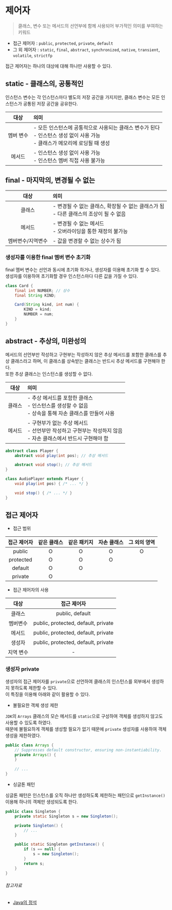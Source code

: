 # 제어자

> 클래스, 변수 또는 메서드의 선언부에 함께 사용되어 부가적인 의미를 부여하는 키워드

- 접근 제어자 : `public`, `protected`, `private`, `default`
- 그 외 제어자 : `static`, `final`, `abstract`, `synchronized`, `native`, `transient`, `volatile`, `strictfp`

접근 제어자는 하나의 대상에 대해 하나만 사용할 수 있다.

## static - 클래스의, 공통적인

인스턴스 변수는 각 인스턴스마다 별도의 저장 공간을 가지지만, 클래스 변수는 모든 인스턴스가 공통된 저장 공간을 공유한다.

|  대상   | 의미                                                                             |
|:-----:|:-------------------------------------------------------------------------------|
| 멤버 변수 | - 모든 인스턴스에 공통적으로 사용되는 클래스 변수가 된다<br>- 인스턴스 생성 없이 사용 가능<br>- 클래스가 메모리에 로딩될 때 생성 |
|  메서드  | - 인스턴스 생성 없이 사용 가능<br>- 인스턴스 멤버 직접 사용 불가능                                      |

## final - 마지막의, 변경될 수 없는

|    대상     | 의미                                                      |
|:---------:|:--------------------------------------------------------|
|    클래스    | - 변경될 수 없는 클래스, 확장될 수 없는 클래스가 됨<br>- 다른 클래스의 조상이 될 수 없음 |
|    메서드    | - 변경될 수 없는 메서드<br>- 오버라이딩을 통한 재정의 불가능                   |
| 멤버변수/지역변수 | - 값을 변경할 수 없는 상수가 됨                                     |

### 생성자를 이용한 final 멤버 변수 초기화

final 멤버 변수는 선언과 동시에 초기화 하거나, 생성자를 이용해 초기화 할 수 있다.  
생성자를 이용하여 초기화할 경우 인스턴스마다 다른 값을 가질 수 있다.

```java
class Card {
    final int NUMBER; // 상수
    final String KIND;

    Card(String kind, int num) {
        KIND = kind;
        NUMBER = num;
    }
}
```

## abstract - 추상의, 미완성의

메서드의 선언부만 작성하고 구현부는 작성하지 않은 추상 메서드를 포함한 클래스를 추상 클래스라고 하며, 이 클래스를 상속받는 클래스는 반드시 추상 메서드를 구현해야 한다.  
또한 추상 클래스는 인스턴스를 생성할 수 없다.

|   대상   | 의미                                                                    |
|:------:|:----------------------------------------------------------------------|
|  클래스   | - 추상 메서드를 포함한 클래스<br>- 인스턴스를 생성할 수 없음<br>- 상속을 통해 자손 클래스를 만들어 사용      |
|  메서드   | - 구현부가 없는 추상 메서드<br>- 선언부만 작성하고 구현부는 작성하지 않음<br>- 자손 클래스에서 반드시 구현해야 함 |

```java
abstract class Player {
    abstract void play(int pos); // 추상 메서드

    abstract void stop(); // 추상 메서드
}

class AudioPlayer extends Player {
    void play(int pos) { /* ... */ }

    void stop() { /* ... */ }
}
```

## 접근 제어자

- 접근 범위

|   접근 제어자   |  같은 클래스  |  같은 패키지  |  자손 클래스  | 그 외의 영역  |
|:----------:|:--------:|:--------:|:--------:|:--------:|
|   public   |    O     |    O     |    O     |    O     |
| protected  |    O     |    O     |    O     |          |
|  default   |    O     |    O     |          |          |
|  private   |    O     |          |          |          |

- 접근 제어자의 사용

|  대상   |               접근 제어자                |
|:-----:|:-----------------------------------:|
|  클래스  |           public, default           |
| 멤버변수  | public, protected, default, private |
|  메서드  | public, protected, default, private |
|  생성자  | public, protected, default, private |
| 지역 변수 |                  -                  |

### 생성자 private

생성자의 접근 제어자를 `private`으로 선언하여 클래스의 인스턴스를 외부에서 생성하지 못하도록 제한할 수 있다.  
이 특징을 이용해 아래와 같이 활용할 수 있다.

- 불필요한 객체 생성 제한

`JDK`의 `Arrays` 클래스의 모슨 메서드를 `static`으로 구성하여 객체를 생성하지 않고도 사용할 수 있도록 하였다.  
때문에 불필요하게 객체를 생성할 필요가 없기 때문에 `private` 생성자를 사용하여 객체 생성을 제한하였다.

```java
public class Arrays {
    // Suppresses default constructor, ensuring non-instantiability.
    private Arrays() {
    }
    
    // ...
}
```

- 싱글톤 패턴

싱글톤 패턴은 인스턴스를 오직 하나만 생성하도록 제한하는 패턴으로 `getInstance()` 이용해 하나의 객체만 생성되도록 한다.
    
```java
public class Singleton {
    private static Singleton s = new Singleton();

    private Singleton() {
        // ...
    }

    public static Singleton getInstance() {
        if (s == null) {
            s = new Singleton();
        }
        return s;
    }
}
```


###### 참고자료

- [Java의 정석](https://www.aladin.co.kr/shop/wproduct.aspx?ItemId=76083001)
